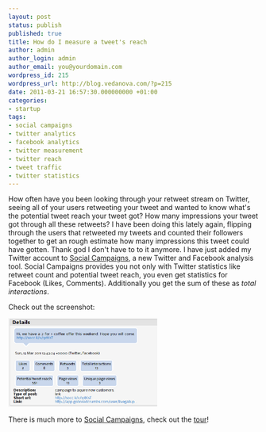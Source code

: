 ```yaml
---
layout: post
status: publish
published: true
title: How do I measure a tweet's reach
author: admin
author_login: admin
author_email: you@yourdomain.com
wordpress_id: 215
wordpress_url: http://blog.vedanova.com/?p=215
date: 2011-03-21 16:57:30.000000000 +01:00
categories:
- startup
tags:
- social campaigns
- twitter analytics
- facebook analytics
- twitter measurement
- twitter reach
- tweet traffic
- twitter statistics
---
```

How often have you been looking through your retweet stream on Twitter, seeing all of your users retweeting your tweet and wanted to know what's the potential tweet reach your tweet got? How many impressions your tweet got through all these retweets?
I have been doing this lately again, flipping through the users that retweeted my tweets and counted their followers together to get an rough estimate how many impressions this tweet could have gotten.
Thank god I don't have to to it anymore. I have just added my Twitter account to <a title="tweet traffic" href="http://www.social-campaigns.com">Social Campaigns</a>, a new Twitter and Facebook analysis tool.
Social Campaigns provides you not only with Twitter statistics like retweet count and potential tweet reach, you even get statistics for Facebook (Likes, Comments). Additionally you get the sum of these as <em>total interactions</em>.

Check out the screenshot:

<img class="size-medium wp-image-216" title="Facebook and Twitter statistics" src="/images/post_detail_stats.png" alt="Get Tweet and Facebook post statistics" width="300" height="179" />

There is much more to <a title="Tweet analysis" href="http://www.social-campaigns.com" target="_blank">Social Campaigns</a>, check out the <a title="twitter analytics" href="http://www.social-campaigns.com/en/help/intro" target="_blank">tour</a>!
